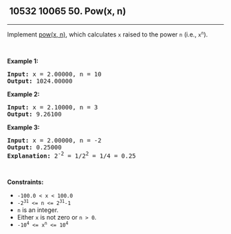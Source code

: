 <h2> 10532 10065
50. Pow(x, n)</h2><hr><div><p>Implement <a href="http://www.cplusplus.com/reference/valarray/pow/" target="_blank">pow(x, n)</a>, which calculates <code>x</code> raised to the power <code>n</code> (i.e., <code>x<sup>n</sup></code>).</p>

<p>&nbsp;</p>
<p><strong class="example">Example 1:</strong></p>

<pre><strong>Input:</strong> x = 2.00000, n = 10
<strong>Output:</strong> 1024.00000
</pre>

<p><strong class="example">Example 2:</strong></p>

<pre><strong>Input:</strong> x = 2.10000, n = 3
<strong>Output:</strong> 9.26100
</pre>

<p><strong class="example">Example 3:</strong></p>

<pre><strong>Input:</strong> x = 2.00000, n = -2
<strong>Output:</strong> 0.25000
<strong>Explanation:</strong> 2<sup>-2</sup> = 1/2<sup>2</sup> = 1/4 = 0.25
</pre>

<p>&nbsp;</p>
<p><strong>Constraints:</strong></p>

<ul>
	<li><code>-100.0 &lt; x &lt; 100.0</code></li>
	<li><code>-2<sup>31</sup> &lt;= n &lt;= 2<sup>31</sup>-1</code></li>
	<li><code>n</code> is an integer.</li>
	<li>Either <code>x</code> is not zero or <code>n &gt; 0</code>.</li>
	<li><code>-10<sup>4</sup> &lt;= x<sup>n</sup> &lt;= 10<sup>4</sup></code></li>
</ul>
</div>